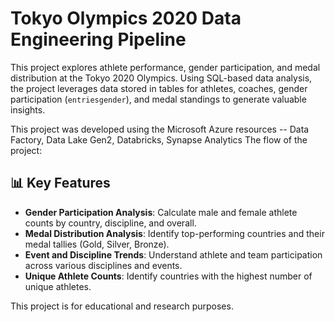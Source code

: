 # Tokyo Olympics 2020 Data Engineering Pipeline

This project explores athlete performance, gender participation, and medal distribution at the Tokyo 2020 Olympics. Using SQL-based data analysis, the project leverages data stored in tables for athletes, coaches, gender participation (`entriesgender`), and medal standings to generate valuable insights.

This project was developed using the Microsoft Azure resources -- Data Factory, Data Lake Gen2, Databricks, Synapse Analytics
The flow of the project:


## 📊 Key Features
- **Gender Participation Analysis**: Calculate male and female athlete counts by country, discipline, and overall.
- **Medal Distribution Analysis**: Identify top-performing countries and their medal tallies (Gold, Silver, Bronze).
- **Event and Discipline Trends**: Understand athlete and team participation across various disciplines and events.
- **Unique Athlete Counts**: Identify countries with the highest number of unique athletes.

This project is for educational and research purposes.
